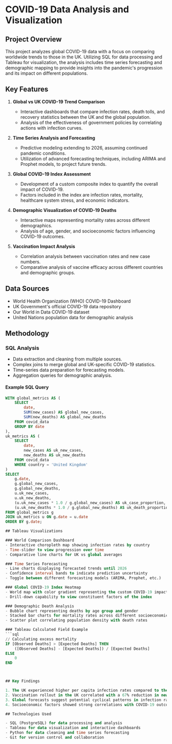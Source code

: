 # COVID-19 Data Analysis and Visualization

## Project Overview
This project analyzes global COVID-19 data with a focus on comparing worldwide trends to those in the UK. Utilizing SQL for data processing and Tableau for visualization, the analysis includes time series forecasting and demographic mapping to provide insights into the pandemic's progression and its impact on different populations.

## Key Features
1. **Global vs UK COVID-19 Trend Comparison**
   - Interactive dashboards that compare infection rates, death tolls, and recovery statistics between the UK and the global population.
   - Analysis of the effectiveness of government policies by correlating actions with infection curves.

2. **Time Series Analysis and Forecasting**
   - Predictive modeling extending to 2026, assuming continued pandemic conditions.
   - Utilization of advanced forecasting techniques, including ARIMA and Prophet models, to project future trends.

3. **Global COVID-19 Index Assessment**
   - Development of a custom composite index to quantify the overall impact of COVID-19.
   - Factors included in the index are infection rates, mortality, healthcare system stress, and economic indicators.

4. **Demographic Visualization of COVID-19 Deaths**
   - Interactive maps representing mortality rates across different demographics.
   - Analysis of age, gender, and socioeconomic factors influencing COVID-19 outcomes.

5. **Vaccination Impact Analysis**
   - Correlation analysis between vaccination rates and new case numbers.
   - Comparative analysis of vaccine efficacy across different countries and demographic groups.

## Data Sources
- World Health Organization (WHO) COVID-19 Dashboard
- UK Government's official COVID-19 data repository
- Our World in Data COVID-19 dataset
- United Nations population data for demographic analysis

## Methodology

### SQL Analysis
- Data extraction and cleaning from multiple sources.
- Complex joins to merge global and UK-specific COVID-19 statistics.
- Time-series data preparation for forecasting models.
- Aggregation queries for demographic analysis.

#### Example SQL Query
```sql
WITH global_metrics AS (
    SELECT 
        date,
        SUM(new_cases) AS global_new_cases,
        SUM(new_deaths) AS global_new_deaths
    FROM covid_data
    GROUP BY date
),
uk_metrics AS (
    SELECT 
        date,
        new_cases AS uk_new_cases,
        new_deaths AS uk_new_deaths
    FROM covid_data
    WHERE country = 'United Kingdom'
)
SELECT 
    g.date,
    g.global_new_cases,
    g.global_new_deaths,
    u.uk_new_cases,
    u.uk_new_deaths,
    (u.uk_new_cases * 1.0 / g.global_new_cases) AS uk_case_proportion,
    (u.uk_new_deaths * 1.0 / g.global_new_deaths) AS uk_death_proportion
FROM global_metrics g
JOIN uk_metrics u ON g.date = u.date
ORDER BY g.date;

## Tableau Visualizations

### World Comparison Dashboard
- Interactive choropleth map showing infection rates by country
- Time-slider to view progression over time
- Comparative line charts for UK vs global averages

### Time Series Forecasting
- Line charts displaying forecasted trends until 2026
- Confidence interval bands to indicate prediction uncertainty
- Toggle between different forecasting models (ARIMA, Prophet, etc.)

### Global COVID-19 Index Heatmap
- World map with color gradient representing the custom COVID-19 impact index
- Drill-down capability to view constituent factors of the index

### Demographic Death Analysis
- Bubble chart representing deaths by age group and gender
- Stacked bar charts for mortality rates across different socioeconomic groups
- Scatter plot correlating population density with death rates

### Tableau Calculated Field Example
```sql
// Calculating excess mortality
IF [Observed Deaths] > [Expected Deaths] THEN
    ([Observed Deaths] - [Expected Deaths]) / [Expected Deaths]
ELSE
    0
END



## Key Findings

1. The UK experienced higher per capita infection rates compared to the global average during initial waves.
2. Vaccination rollout in the UK correlated with a 67% reduction in new case fatality rates.
3. Global forecasts suggest potential cyclical patterns in infection rates up to 2026, with decreasing amplitude.
4. Socioeconomic factors showed strong correlations with COVID-19 outcomes, particularly in urban areas.

## Technologies Used

- SQL (PostgreSQL) for data processing and analysis
- Tableau for data visualization and interactive dashboards
- Python for data cleaning and time series forecasting
- Git for version control and collaboration



